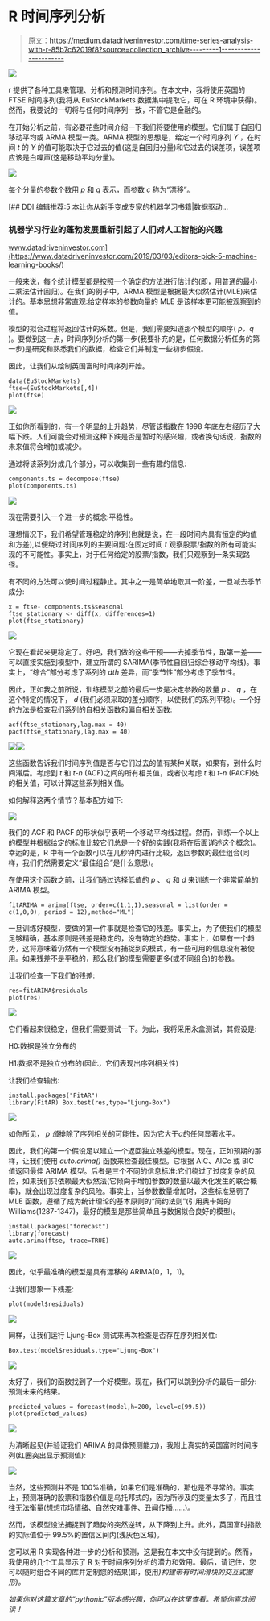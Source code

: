 # R 时间序列分析

> 原文：<https://medium.datadriveninvestor.com/time-series-analysis-with-r-85b7c62019f8?source=collection_archive---------1----------------------->

![](img/6595bcf3ef0e736f4b3958d32562efeb.png)

r 提供了各种工具来管理、分析和预测时间序列。在本文中，我将使用英国的 FTSE 时间序列(我将从 EuStockMarkets 数据集中提取它，可在 R 环境中获得)。然而，我要说的一切将与任何时间序列一致，不管它是金融的。

在开始分析之前，有必要花些时间介绍一下我们将要使用的模型。它们属于自回归移动平均或 ARMA 模型一类。ARMA 模型的思想是，给定一个时间序列 *Y* ，在时间 *t* 的 *Y* 的值可能取决于它过去的值(这是自回归分量)和它过去的误差项，误差项应该是白噪声(这是移动平均分量)。

![](img/fad034667553fb3acfa31fdf5ff953b8.png)

每个分量的参数个数用 *p* 和 *q* 表示，而参数 *c* 称为“漂移”。

[](https://www.datadriveninvestor.com/2019/03/03/editors-pick-5-machine-learning-books/) [## DDI 编辑推荐:5 本让你从新手变成专家的机器学习书籍|数据驱动…

### 机器学习行业的蓬勃发展重新引起了人们对人工智能的兴趣

www.datadriveninvestor.com](https://www.datadriveninvestor.com/2019/03/03/editors-pick-5-machine-learning-books/) 

一般来说，每个统计模型都是按照一个确定的方法进行估计的(即，用普通的最小二乘法估计回归)。在我们的例子中，ARMA 模型是根据最大似然估计(MLE)来估计的。基本思想非常直观:给定样本的参数向量的 MLE 是该样本更可能被观察到的值。

模型的拟合过程将返回估计的系数。但是，我们需要知道那个模型的顺序( *p，q* )。要做到这一点，时间序列分析的第一步(我要补充的是，任何数据分析任务的第一步)是研究和熟悉我们的数据，检查它们并制定一些初步假设。

因此，让我们从绘制英国富时时间序列开始。

```
data(EuStockMarkets)
ftse=(EuStockMarkets[,4])
plot(ftse)
```

![](img/2f2e2577b11e2ebe2e4a5afc73469312.png)

正如你所看到的，有一个明显的上升趋势，尽管该指数在 1998 年底左右经历了大幅下跌。人们可能会对预测这种下跌是否是暂时的感兴趣，或者换句话说，指数的未来值将会增加或减少。

通过将该系列分成几个部分，可以收集到一些有趣的信息:

```
components.ts = decompose(ftse)
plot(components.ts)
```

![](img/a9111b89ff5f6b1cbca887302b28cc7e.png)

现在需要引入一个进一步的概念:平稳性。

理想情况下，我们希望管理稳定的序列(也就是说，在一段时间内具有恒定的均值和方差),以便绕过时间序列的主要问题:在固定时间 *t* 观察股票/指数的所有可能实现的不可能性。事实上，对于任何给定的股票/指数，我们只观察到一条实现路径。

有不同的方法可以使时间过程静止。其中之一是简单地取其一阶差，一旦减去季节成分:

```
x = ftse- components.ts$seasonal
ftse_stationary <- diff(x, differences=1)
plot(ftse_stationary)
```

![](img/c1d23a6642761c5f795c6900c8dc92a7.png)

它现在看起来更稳定了。好吧，我们做的这些干预——去掉季节性，取第一差——可以直接实施到模型中，建立所谓的 SARIMA(季节性自回归综合移动平均线)。事实上，“综合”部分考虑了系列的 *dth* 差异，而“季节性”部分考虑了季节性。

因此，正如我之前所说，训练模型之前的最后一步是决定参数的数量 *p* 、 *q* ，在这个特定的情况下， *d* (我们必须采取的差分顺序，以使我们的系列平稳)。一个好的方法是检查我们系列的自相关函数和偏自相关函数:

```
acf(ftse_stationary,lag.max = 40)
pacf(ftse_stationary,lag.max = 40)
```

![](img/106cdb06daf229dcc8baa9ce57620e9c.png)![](img/f707a2bfc1ff2f2bd01cd99ee95a6c08.png)

这些函数告诉我们时间序列值是否与它们过去的值有某种关联，如果有，到什么时间滞后。考虑到 *t* 和 *t-n* (ACF)之间的所有相关值，或者仅考虑 *t* 和 *t-n* (PACF)处的相关值，可以计算这些系列相关值。

如何解释这两个情节？基本配方如下:

![](img/248a0ee3f16c4ff01d2777f8838c54e5.png)

我们的 ACF 和 PACF 的形状似乎表明一个移动平均线过程。然而，训练一个以上的模型并根据给定的标准比较它们总是一个好的实践(我将在后面详述这个概念)。幸运的是，R 中有一个函数可以在几秒钟内进行比较，返回参数的最佳组合(同样，我们仍然需要定义“最佳组合”是什么意思)。

在使用这个函数之前，让我们通过选择低值的 *p* 、 *q* 和 *d* 来训练一个非常简单的 ARIMA 模型。

```
fitARIMA = arima(ftse, order=c(1,1,1),seasonal = list(order = c(1,0,0), period = 12),method="ML")
```

一旦训练好模型，要做的第一件事就是检查它的残差。事实上，为了使我们的模型足够精确，基本原则是残差是稳定的，没有特定的趋势。事实上，如果有一个趋势，这将意味着仍然有一个模型没有捕捉到的模式，有一些可用的信息没有被使用。如果残差不是平稳的，那么我们的模型需要更多(或不同组合)的参数。

让我们检查一下我们的残差:

```
res=fitARIMA$residuals
plot(res)
```

![](img/3345a4df81f6de866ef184b21928d7d2.png)

它们看起来很稳定，但我们需要测试一下。为此，我将采用永盒测试，其假设是:

H0:数据是独立分布的

H1:数据不是独立分布的(因此，它们表现出序列相关性)

让我们检查输出:

```
install.packages("FitAR")
library(FitAR) Box.test(res,type="Ljung-Box")
```

![](img/513ad347ececb025d6fab0efefa04a7c.png)

如你所见， *p 值*排除了序列相关的可能性，因为它大于*α*的任何显著水平。

因此，我们的第一个假设足以建立一个返回独立残差的模型。现在，正如预期的那样，让我们使用 *auto.arima()* 函数来检查最佳模型。它根据 AIC、AICc 或 BIC 值返回最佳 ARIMA 模型。后者是三个不同的信息标准:它们绕过了过度复杂的风险，如果我们只依赖最大似然法(它倾向于增加参数的数量以最大化发生的联合概率)，就会出现过度复杂的风险。事实上，当参数数量增加时，这些标准惩罚了 MLE 函数，遵循了成为统计理论的基本原则的“简约法则”(引用奥卡姆的 Williams(1287-1347)，最好的模型是那些简单且与数据拟合良好的模型)。

```
install.packages("forecast")
library(forecast)
auto.arima(ftse, trace=TRUE)
```

![](img/1cb91d5981c6d19b390ec39085f7abae.png)

因此，似乎最准确的模型是具有漂移的 ARIMA(0，1，1)。

让我们想象一下残差:

```
plot(model$residuals)
```

![](img/b001b62de463a70e0da9a1f8f557d379.png)

同样，让我们运行 Ljung-Box 测试来再次检查是否存在序列相关性:

```
Box.test(model$residuals,type="Ljung-Box")
```

![](img/2675ac9ba42166c3786eb5215f7eb482.png)

太好了，我们的函数找到了一个好模型。现在，我们可以跳到分析的最后一部分:预测未来的结果。

```
predicted_values = forecast(model,h=200, level=c(99.5))
plot(predicted_values)
```

![](img/a53282b68a8ddb9db173afd3d28be64a.png)

为清晰起见(并验证我们 ARIMA 的具体预测能力)，我附上真实的英国富时时间序列(红圈突出显示预测值):

![](img/33977df02a0c872781ab771f93223eca.png)

当然，这些预测并不是 100%准确，如果它们是准确的，那也是不寻常的。事实上，预测准确的股票和指数价值是乌托邦式的，因为所涉及的变量太多了，而且往往无法衡量(想想市场情绪、自然灾难事件、丑闻传播……)。

然而，该模型设法捕捉到了趋势的突然逆转，从下降到上升。此外，英国富时指数的实际值位于 99.5%的置信区间内(浅灰色区域)。

您可以用 R 实现各种进一步的分析和预测，这是我在本文中没有提到的。然而，我使用的几个工具显示了 R 对于时间序列分析的潜力和效用。最后，请记住，您可以随时组合不同的库并定制您的结果(即，使用[](https://plot.ly/)*)构建带有时间滑块的交互式图形)。*

*如果你对这篇文章的“pythonic”版本感兴趣，你可以在这里查看。希望你喜欢阅读！*
